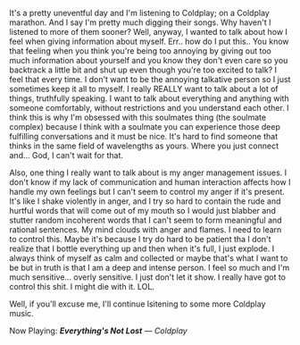 It's a pretty uneventful day and I'm listening to Coldplay; on a Coldplay marathon. And I say I'm pretty much digging their songs. Why haven't I listened to more of them sooner? Well, anyway, I wanted to talk about how I feel when giving information about myself. Err.. how do I put this.. You know that feeling when you think you're being too annoying by giving out too much information about yourself and you know they don't even care so you backtrack a little bit and shut up even though you're too excited to talk? I feel that every time. I don't want to be the annoying talkative person so I just sometimes keep it all to myself. I really REALLY want to talk about a lot of things, truthfully speaking. I want to talk about everything and anything with someone comfortably, without restrictions and you understand each other. I think this is why I'm obsessed with this soulmates thing (the soulmate complex) because I think with a soulmate you can experience those deep fulfilling conversations and it must be nice. It's hard to find someone that thinks in the same field of wavelengths as yours. Where you just connect and... God, I can't wait for that. 

Also, one thing I really want to talk about is my anger management issues. I don't know if my lack of communication and human interaction affects how I handle my own feelings but I can't seem to control my anger if it's present. It's like I shake violently in anger, and I try so hard to contain the rude and hurtful words that will come out of my mouth so I would just blabber and stutter random incoherent words that I can't seem to form meaningful and rational sentences. My mind clouds with anger and flames. I need to learn to control this. Maybe it's because I try do hard to be patient tha I don't realize that I bottle everything up and then when it's full, I just explode. I always think of myself as calm and collected or maybe that's what I want to be but in truth is that I am a deep and intense person. I feel so much and I'm much sensitive... overly sensitive. I just don't let it show. I really have got to control this shit. I might die with it. LOL. 

Well, if you'll excuse me, I'll continue lsitening to some more Coldplay music.

Now Playing: ***Everything's Not Lost*** — *Coldplay*


